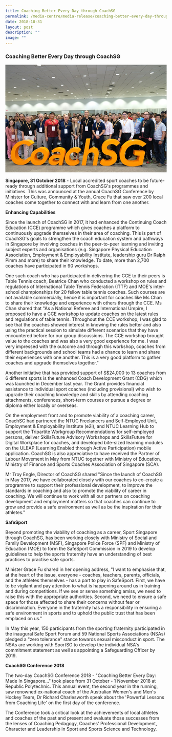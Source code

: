 ```yaml
---
title: Coaching Better Every Day through CoachSG
permalink: /media-centre/media-release/coaching-better-every-day-through-coachsg/
date: 2018-10-31
layout: post
description: ""
image: ""
---
```

### **Coaching Better Every Day through CoachSG**

![](/images/Media%20Centre/Media%20Release/2018/October/Group%20photo%20at%20the%20CoachSG%20Conference%202018.jpeg)

**Singapore, 31 October 2018** - Local accredited sport coaches to be future-ready through additional support from CoachSG's programmes and initiatives. This was announced at the annual CoachSG Conference by Minister for Culture, Community & Youth, Grace Fu that saw over 200 local coaches come together to connect with and learn from one another.
 
**Enhancing Capabilities**  

Since the launch of CoachSG in 2017, it had enhanced the Continuing Coach Education (CCE) programme which gives coaches a platform to continuously upgrade themselves in their area of coaching. This is part of CoachSG's goals to strengthen the coach education system and pathways in Singapore by involving coaches in the peer-to-peer learning and inviting subject experts and organisations (e.g. Singapore Physical Education Association, Employment & Employability Institute, leadership guru Dr Ralph Pimm and more) to share their knowledge. To date, more than 2,700 coaches have participated in 90 workshops.
 
One such coach who has participated in delivering the CCE to their peers is Table Tennis coach, Beatrice Chan who conducted a workshop on rules and regulations of International Table Tennis Federation (ITTF) and MOE's inter-school championships for 20 fellow table tennis coaches. Such courses are not available commercially, hence it is important for coaches like Ms Chan to share their knowledge and experience with others through the CCE.  Ms Chan shared that "As a National Referee and International Umpire, I proposed to have a CCE workshop to update coaches on the latest rules and regulations of table tennis. Throughout the CCE workshop, I was glad to see that the coaches showed interest in knowing the rules better and also using the practical session to simulate different scenarios that they have encountered before for our group discussions. The CCE workshop brought value to the coaches and was also a very good experience for me. I was very impressed with the outcome and through this workshop, coaches from different backgrounds and school teams had a chance to learn and share their experiences with one another. This is a very good platform to gather coaches and upgrade themselves together."

Another initiative that has provided support of S$24,000 to 13 coaches from 6 different sports is the enhanced Coach Development Grant (CDG) which was launched in December last year. The Grant provides financial assistance to individual sport coaches (including provisional) who wish to upgrade their coaching knowledge and skills by attending coaching attachments, conferences, short-term courses or pursue a degree or diploma either locally or overseas.

On the employment front and to promote viability of a coaching career, CoachSG had partnered the NTUC Freelancers and Self-Employed Unit, Employment & Employability Institute (e2i), and NTUC Learning Hub to support the Tripartite Workgroup Recommendations for self-employed persons, deliver SkillsFuture Advisory Workshops and SkillsFuture for Digital Workplace for coaches, and developed bite-sized learning modules on the ULEAP (Learning Enabled through Active Participation) mobile application. CoachSG is also appreciative to have received the Partner of Labour Movement in May from NTUC together with Ministry of Education, Ministry of Finance and Sports Coaches Association of Singapore (SCA).

Mr Troy Engle, Director of CoachSG shared "Since the launch of CoachSG in May 2017, we have collaborated closely with our coaches to co-create a programme to support their professional development, to improve the standards in coaching and also to promote the viability of career in coaching. We will continue to work with all our partners on coaching development and employment matters so that coaches can continue to grow and provide a safe environment as well as be the inspiration for their athletes."
 
**SafeSport**  

Beyond promoting the viability of coaching as a career, Sport Singapore through CoachSG, has been working closely with Ministry of Social and Family Development (MSF), Singapore Police Force (SPF) and Ministry of Education (MOE) to form the SafeSport Commission in 2019 to develop guidelines to help the sports fraternity have an understanding of best practices to practise safe sports.

Minister Grace Fu shared in her opening address, "I want to emphasise that, at the heart of the issue, everyone - coaches, teachers, parents, officials, and the athletes themselves - has a part to play in SafeSport. First, we have to be vigilant and pay attention to what is happening around us in training and during competitions. If we see or sense something amiss, we need to raise this with the appropriate authorities. Second, we need to ensure a safe space for those affected to share their concerns without fear or discrimination. Everyone in the fraternity has a responsibility in ensuring a safe environment in sports and to uphold the public trust that has been emplaced on us."
  
In May this year, 150 participants from the sporting fraternity participated in the inaugural Safe Sport Forum and 59 National Sports Associations (NSAs) pledged a "zero tolerance" stance towards sexual misconduct in sport. The NSAs are working with SportSG to develop the individual NSA's commitment statement as well as appointing a Safeguarding Officer by 2019.

**CoachSG Conference 2018**  

The two-day CoachSG Conference 2018 - "Coaching Better Every Day: Made In Singapore..." took place from 31 October - 1 November 2018 at Republic Polytechnic. This annual event, the second year in the running, saw renowned ex-national coach of the Australian Women's and Men's Hockey Team, Dr Richard Charlesworth speak about the 'Powerful Lessons from Coaching Life' on the first day of the conference.

The Conference took a critical look at the achievements of local athletes and coaches of the past and present and evaluate those successes from the lenses of Coaching Pedagogy, Coaches' Professional Development, Character and Leadership in Sport and Sports Science and Technology.